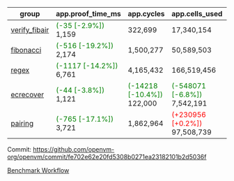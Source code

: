 | group | app.proof_time_ms | app.cycles | app.cells_used | leaf.proof_time_ms | leaf.cycles | leaf.cells_used |
| -- | -- | -- | -- | -- | -- | -- |
| [verify_fibair](https://github.com/openvm-org/openvm/blob/benchmark-results/benchmarks-pr/1765/verify_fibair-fe702e62e20fd5308b0271ea23182101b2d5036f.md) |<span style='color: green'>(-35 [-2.9%])</span> 1,159 |  322,699 |  17,340,154 |- | - | - |
| [fibonacci](https://github.com/openvm-org/openvm/blob/benchmark-results/benchmarks-pr/1765/fibonacci-fe702e62e20fd5308b0271ea23182101b2d5036f.md) |<span style='color: green'>(-516 [-19.2%])</span> 2,174 |  1,500,277 |  50,589,503 |- | - | - |
| [regex](https://github.com/openvm-org/openvm/blob/benchmark-results/benchmarks-pr/1765/regex-fe702e62e20fd5308b0271ea23182101b2d5036f.md) |<span style='color: green'>(-1117 [-14.2%])</span> 6,761 |  4,165,432 |  166,519,456 |- | - | - |
| [ecrecover](https://github.com/openvm-org/openvm/blob/benchmark-results/benchmarks-pr/1765/ecrecover-fe702e62e20fd5308b0271ea23182101b2d5036f.md) |<span style='color: green'>(-44 [-3.8%])</span> 1,121 | <span style='color: green'>(-14218 [-10.4%])</span> 122,000 | <span style='color: green'>(-548071 [-6.8%])</span> 7,542,191 |- | - | - |
| [pairing](https://github.com/openvm-org/openvm/blob/benchmark-results/benchmarks-pr/1765/pairing-fe702e62e20fd5308b0271ea23182101b2d5036f.md) |<span style='color: green'>(-765 [-17.1%])</span> 3,721 |  1,862,964 | <span style='color: red'>(+230956 [+0.2%])</span> 97,508,739 |- | - | - |


Commit: https://github.com/openvm-org/openvm/commit/fe702e62e20fd5308b0271ea23182101b2d5036f

[Benchmark Workflow](https://github.com/openvm-org/openvm/actions/runs/15766591068)
